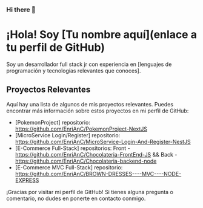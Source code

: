 ### Hi there 👋

<!--
**EnriAnC/EnriAnC** is a ✨ _special_ ✨ repository because its `README.md` (this file) appears on your GitHub profile.

Here are some ideas to get you started:

- 🔭 I’m currently working on ...
- 🌱 I’m currently learning ...
- 👯 I’m looking to collaborate on ...
- 🤔 I’m looking for help with ...
- 💬 Ask me about ...
- 📫 How to reach me: ...
- 😄 Pronouns: ...
- ⚡ Fun fact: ...
-->

# ¡Hola! Soy [Tu nombre aquí](enlace a tu perfil de GitHub)

Soy un desarrollador full stack jr con experiencia en [lenguajes de programación y tecnologías relevantes que conoces].

## Proyectos Relevantes

Aquí hay una lista de algunos de mis proyectos relevantes. Puedes encontrar más información sobre estos proyectos en mi perfil de GitHub:

- [PokemonProject] repositorio: https://github.com/EnriAnC/PokemonProject-NextJS
- [MicroService Login/Register] repositorio: https://github.com/EnriAnC/MicroService-Login-And-Register-NestJS
- [E-Commerce Full-Stack] repositorios: Front - https://github.com/EnriAnC/Chocolateria-FrontEnd-JS && Back - https://github.com/EnriAnC/Chocolateria-backend-node
- [E-Commerce MVC Full-Stack] repositorio: https://github.com/EnriAnC/BROWN-DRESSES----MVC----NODE-EXPRESS

¡Gracias por visitar mi perfil de GitHub! Si tienes alguna pregunta o comentario, no dudes en ponerte en contacto conmigo.
